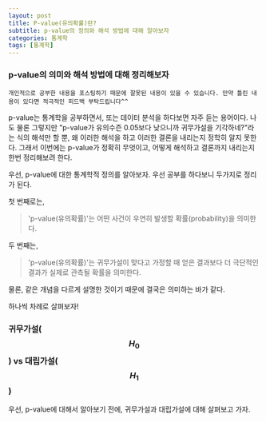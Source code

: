 ```yaml
---
layout: post
title: P-value(유의확률)란?
subtitle: p-value의 정의와 해석 방법에 대해 알아보자
categories: 통계학
tags: [통계학]
---
```


### p-value의 의미와 해석 방법에 대해 정리해보자

`개인적으로 공부한 내용을 포스팅하기 때문에 잘못된 내용이 있을 수 있습니다. 만약 틀린 내용이 있다면 적극적인 피드백 부탁드립니다^^`

p-value는 통계학을 공부하면서, 또는 데이터 분석을 하다보면 자주 듣는 용어이다. 나도 물론 그렇지만 "p-value가 유의수즌 0.05보다 낮으니까 귀무가설을 기각하네?"라는 식의 해석만 할 뿐, 왜 이러한 해석을 하고 이러한 결론을 내리는지 정학히 알지 못한다. 그래서 이번에는 p-value가 정확히 무엇이고, 어떻게 해석하고 결론까지 내리는지 한번 정리해보려 한다.

우선, p-value에 대한 통계학적 정의를 알아보자. 우선 공부를 하다보니 두가지로 정리가 된다.

첫 번째로는,
> 'p-value(유의확률)'는 어떤 사건이 우연히 발생할 확률(probability)을 의미한다.

두 번째는,
> 'p-value(유의확률)'는 귀무가설이 맞다고 가정할 때 얻은 결과보다 더 극단적인 결과가 실제로 관측될 확률을 의미한다.

물론, 같은 개념을 다르게 설명한 것이기 때문에 결국은 의미하는 바가 같다.

하나씩 차례로 살펴보자!



### 귀무가설($$H_0$$) vs 대립가설($$H_1$$)

우선, p-value에 대해서 알아보기 전에, 귀무가설과 대립가설에 대해 살펴보고 가자.
